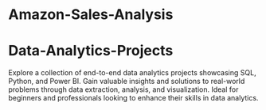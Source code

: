 # Amazon-Sales-Analysis
# Data-Analytics-Projects


Explore a collection of end-to-end data analytics projects showcasing 
SQL, Python, and Power BI. Gain valuable insights and solutions to 
real-world problems through data extraction, analysis, and 
visualization. Ideal for beginners and professionals looking to enhance 
their skills in data analytics.
